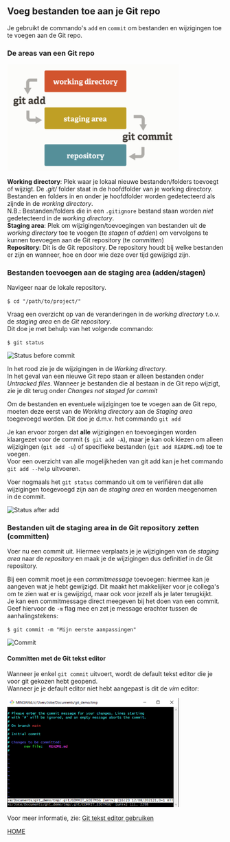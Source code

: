 ## Voeg bestanden toe aan je Git repo

Je gebruikt de commando's `add` en `commit` om bestanden en wijzigingen toe te voegen aan de Git repo.  


### De areas van een Git repo

<img alt="Git areas" src="../images/git_areas.png" width="400" />  

**Working directory**: Plek waar je lokaal nieuwe bestanden/folders toevoegt of wijzigt.
De *.git/* folder staat in de hoofdfolder van je working directory. Bestanden en folders in en onder je hoofdfolder worden 
gedetecteerd als zijnde in de *working directory*.   
N.B.: Bestanden/folders die in een `.gitignore` bestand staan worden *niet* 
gedetecteerd in de *working directory*.  
**Staging area**: Plek om wijzigingen/toevoegingen van bestanden uit de *working directory* toe te voegen 
(te *stagen* of *adden*) om vervolgens te kunnen toevoegen aan de Git repository (te *committen*)  
**Repository**: Dit is de Git repository. De repository houdt bij welke bestanden er zijn en wanneer, hoe en door wie 
deze over tijd gewijzigd zijn. 


### Bestanden toevoegen aan de staging area (adden/stagen) 
Navigeer naar de lokale repository.   

`$ cd "/path/to/project/"`

Vraag een overzicht op van de veranderingen in de *working directory* t.o.v. de *staging area* en de *Git repository*.   
Dit doe je met behulp van het volgende commando:

`$ git status`
   
   
<img alt="Status before commit" src="../images/new-repo-status.png" width="400" />

In het rood zie je de wijzigingen in de *Working directory*.  
In het geval van een nieuwe Git repo staan er alleen bestanden onder *Untracked files*.
Wanneer je bestanden die al bestaan in de Git repo wijzigt, zie je dit terug onder *Changes not staged for commit*

Om de bestanden en eventuele wijzigingen toe te voegen aan de Git repo, moeten deze eerst van de *Working directory* 
aan de *Staging area* toegevoegd worden. Dit doe je d.m.v. het commando `git add`   

Je kan ervoor zorgen dat **alle** wijzigingen en toevoegingen worden klaargezet voor de commit (`$ git add -A`), maar 
je kan ook kiezen om alleen wijzigingen (`git add -u`) of specifieke bestanden (`git add README.md`) toe te voegen.   
Voor een overzicht van alle mogelijkheden van git add kan je het commando `git add --help` uitvoeren.
   
Voer nogmaals het `git status` commando uit om te verifiëren dat alle wijzigingen toegevoegd zijn aan de *staging area* 
en worden meegenomen in de commit.
   

<img alt="Status after add" src="../images/new-repo-status-after-add.png" width="400" />   
   

### Bestanden uit de staging area in de Git repository zetten (committen)

Voer nu een commit uit. Hiermee verplaats je je wijzigingen van de *staging area* naar de *repository* en maak je de 
wijzigingen dus definitief in de Git repository.    

Bij een commit moet je een *commitmessage* toevoegen: hiermee kan je aangeven wat je hebt gewijzigd. Dit maakt het 
makkelijker voor je collega's om te zien wat er is gewijzigd, maar ook voor jezelf als je later terugkijkt.  
Je kan een commitmessage direct meegeven bij het doen van een commit. Geef hiervoor de `-m` flag mee en zet je message 
erachter tussen de aanhalingstekens:
   
`$ git commit -m "Mijn eerste aanpassingen"`
   

<img alt="Commit" src="../images/new-repo-commit.png" width="400" />   

#### Committen met de Git tekst editor
Wanneer je enkel `git commit` uitvoert, wordt de default tekst editor die je voor git gekozen hebt geopend.  
Wanneer je je default editor niet hebt aangepast is dit de *vim* editor:

<img alt="Commit vim" src="../images/git-commit-vim.png" width="400" />  

Voor meer informatie, zie: [Git tekst editor gebruiken](./git-editor.md)

[HOME](../README.md)